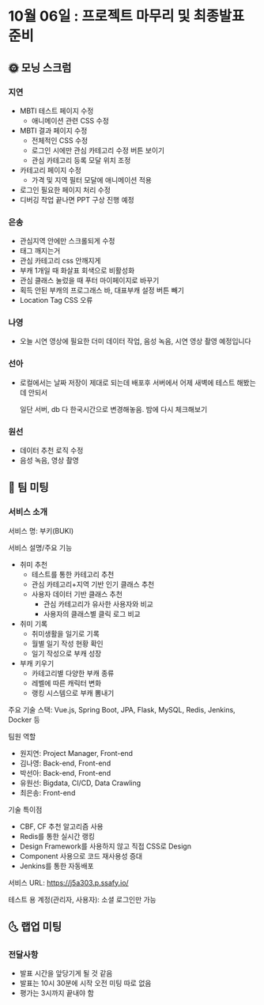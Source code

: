# 10월 06일 : 프로젝트 마무리 및 최종발표 준비

## 🌞 모닝 스크럼

### 지연

- MBTI 테스트 페이지 수정
  - 애니메이션 관련 CSS 수정
- MBTI 결과 페이지 수정
  - 전체적인 CSS 수정
  - 로그인 시에만 관심 카테고리 수정 버튼 보이기
  - 관심 카테고리 등록 모달 위치 조정
- 카테고리 페이지 수정
  - 가격 및 지역 필터 모달에 애니메이션 적용
- 로그인 필요한 페이지 처리 수정
- 디버깅 작업 끝나면 PPT 구상 진행 예정

### 은송

- 관심지역 안에만 스크롤되게 수정
- 태그 깨지는거
- 관심 카테고리 css 안깨지게
- 부캐 1개일 때 화살표 회색으로 비활성화
- 관심 클래스 눌렀을 때 푸터 마이페이지로 바꾸기
- 획득 안된 부캐의 프로그래스 바, 대표부캐 설정 버튼 빼기
- Location Tag CSS 오류

### 나영

- 오늘 시연 영상에 필요한 더미 데이터 작업, 음성 녹음, 시연 영상 촬영 예정입니다

### 선아

- 로컬에서는 날짜 저장이 제대로 되는데 배포후 서버에서 어제 새벽에 테스트 해봤는데 안되서

  일단 서버, db 다 한국시간으로 변경해놓음. 밤에 다시 체크해보기

### 원선

- 데이터 추천 로직 수정
- 음성 녹음, 영상 촬영



## 💬 팀 미팅

### 서비스 소개

서비스 명: 부키(BUKI)

서비스 설명/주요 기능

- 취미 추천
  - 테스트를 통한 카테고리 추천
  - 관심 카테고리+지역 기반 인기 클래스 추천
  - 사용자 데이터 기반 클래스 추천
    - 관심 카테고리가 유사한 사용자와 비교
    - 사용자의 클래스별 클릭 로그 비교
- 취미 기록
  - 취미생활을 일기로 기록
  - 월별 일기 작성 현황 확인
  - 일기 작성으로 부캐 성장
- 부캐 키우기
  - 카테고리별 다양한 부캐 종류
  - 레벨에 따른 캐릭터 변화
  - 랭킹 시스템으로 부캐 뽐내기

주요 기술 스택: Vue.js, Spring Boot, JPA, Flask, MySQL, Redis, Jenkins, Docker 등

팀원 역할

- 원지연: Project Manager, Front-end
- 김나영: Back-end, Front-end
- 박선아: Back-end, Front-end
- 유원선: Bigdata, CI/CD, Data Crawling
- 최은송: Front-end

기술 특이점

- CBF, CF 추천 알고리즘 사용
- Redis를 통한 실시간 랭킹
- Design Framework를 사용하지 않고 직접 CSS로 Design
- Component 사용으로 코드 재사용성 증대
- Jenkins를 통한 자동배포

서비스 URL: https://j5a303.p.ssafy.io/

테스트 용 계정(관리자, 사용자): 소셜 로그인만 가능




## 🌜 랩업 미팅

### 전달사항

- 발표 시간을 앞당기게 될 것 같음
- 발표는 10시 30분에 시작 오전 미팅 따로 없음
- 평가는 3시까지 끝내야 함